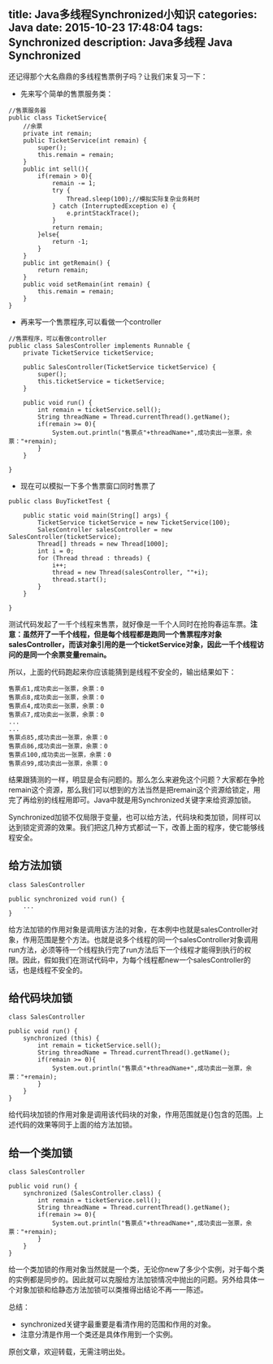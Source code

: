 title: Java多线程Synchronized小知识
categories: Java
date: 2015-10-23 17:48:04
tags: Synchronized
description: Java多线程 Java Synchronized
---

还记得那个大名鼎鼎的多线程售票例子吗？让我们来复习一下：

- 先来写个简单的售票服务类：

```
//售票服务器
public class TicketService{
	//余票
	private int remain;
	public TicketService(int remain) {
		super();
		this.remain = remain;
	}
	public int sell(){
		if(remain > 0){
			remain -= 1;
			try {
				Thread.sleep(100);//模拟实际复杂业务耗时
			} catch (InterruptedException e) {
				e.printStackTrace();
			}
			return remain;
		}else{
			return -1;
		}
	}
	public int getRemain() {
		return remain;
	}
	public void setRemain(int remain) {
		this.remain = remain;
	}
}

```

<!-- more -->

- 再来写一个售票程序,可以看做一个controller

```
//售票程序，可以看做controller
public class SalesController implements Runnable {
	private TicketService ticketService;

	public SalesController(TicketService ticketService) {
		super();
		this.ticketService = ticketService;
	}
	
	public void run() {
		int remain = ticketService.sell();
		String threadName = Thread.currentThread().getName();
		if(remain >= 0){
			System.out.println("售票点"+threadName+",成功卖出一张票，余票："+remain);
		}
	}

}

```

- 现在可以模拟一下多个售票窗口同时售票了

```
public class BuyTicketTest {

	public static void main(String[] args) {
		TicketService ticketService = new TicketService(100);
		SalesController salesController = new SalesController(ticketService);
		Thread[] threads = new Thread[1000];
		int i = 0;
		for (Thread thread : threads) {
			i++;
			thread = new Thread(salesController, ""+i);
			thread.start();
		}
	}

}

```

测试代码发起了一千个线程来售票，就好像是一千个人同时在抢购春运车票。**注意：虽然开了一千个线程，但是每个线程都是跑同一个售票程序对象salesController，而该对象引用的是一个ticketService对象，因此一千个线程访问的是同一个余票变量remain。**

所以，上面的代码跑起来你应该能猜到是线程不安全的，输出结果如下：

```
售票点1,成功卖出一张票，余票：0
售票点8,成功卖出一张票，余票：0
售票点4,成功卖出一张票，余票：0
售票点7,成功卖出一张票，余票：0
...
...
售票点85,成功卖出一张票，余票：0
售票点86,成功卖出一张票，余票：0
售票点100,成功卖出一张票，余票：0
售票点99,成功卖出一张票，余票：0

```

结果跟猜测的一样，明显是会有问题的。那么怎么来避免这个问题？大家都在争抢remain这个资源，那么我们可以想到的方法当然是把remain这个资源给锁定，用完了再给别的线程用即可。Java中就是用Synchronized关键字来给资源加锁。

Synchronized加锁不仅局限于变量，也可以给方法，代码块和类加锁，同样可以达到锁定资源的效果。我们把这几种方式都试一下，改善上面的程序，使它能够线程安全。

## 给方法加锁

```
class SalesController

public synchronized void run() {
	...
}
```

给方法加锁的作用对象是调用该方法的对象，在本例中也就是salesController对象，作用范围是整个方法。也就是说多个线程的同一个salesController对象调用run方法，必须等待一个线程执行完了run方法后下一个线程才能得到执行的权限。因此，假如我们在测试代码中，为每个线程都new一个salesController的话，也是线程不安全的。

## 给代码块加锁

```
class SalesController

public void run() {
	synchronized (this) {
		int remain = ticketService.sell();
		String threadName = Thread.currentThread().getName();
		if(remain >= 0){
			System.out.println("售票点"+threadName+",成功卖出一张票，余票："+remain);
		}
	}
}
```

给代码块加锁的作用对象是调用该代码块的对象，作用范围就是{}包含的范围。上述代码的效果等同于上面的给方法加锁。

## 给一个类加锁

```
class SalesController

public void run() {
	synchronized (SalesController.class) {
		int remain = ticketService.sell();
		String threadName = Thread.currentThread().getName();
		if(remain >= 0){
			System.out.println("售票点"+threadName+",成功卖出一张票，余票："+remain);
		}
	}
}
```

给一个类加锁的作用对象当然就是一个类，无论你new了多少个实例，对于每个类的实例都是同步的。因此就可以克服给方法加锁情况中抛出的问题。另外给具体一个对象加锁和给静态方法加锁可以类推得出结论不再一一陈述。

总结：
- synchronized关键字最重要是看清作用的范围和作用的对象。
- 注意分清是作用一个类还是具体作用到一个实例。

原创文章，欢迎转载，无需注明出处。
